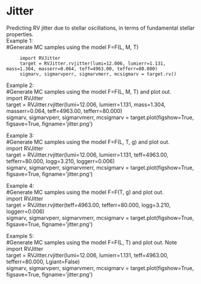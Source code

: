 # Jitter
Predicting RV jitter due to stellar oscillations, in terms of fundamental stellar properties.  
Example 1:  
         #Generate MC samples using the model F=F(L, M, T)   
           
         import RVJitter   
         target = RVJitter.rvjitter(lumi=12.006, lumierr=1.131, mass=1.304, masserr=0.064, teff=4963.00, tefferr=80.000)  
         sigmarv, sigmarvperr, sigmarvmerr, mcsigmarv = target.rv() 

           
Example 2:  
         #Generate MC samples using the model F=F(L, M, T) and plot out.  
         import RVJitter  
         target = RVJitter.rvjitter(lumi=12.006, lumierr=1.131, mass=1.304, masserr=0.064, teff=4963.00, tefferr=80.000)  
         sigmarv, sigmarvperr, sigmarvmerr, mcsigmarv = target.plot(figshow=True, figsave=True, figname='jitter.png')   
  
    
Example 3:  
         #Generate MC samples using the model F=F(L, T, g) and plot out.  
         import RVJitter  
         target = RVJitter.rvjitter(lumi=12.006, lumierr=1.131, teff=4963.00, tefferr=80.000, logg=3.210, loggerr=0.006)  
         sigmarv, sigmarvperr, sigmarvmerr, mcsigmarv = target.plot(figshow=True, figsave=True, figname='jitter.png')   
     
     
Example 4:  
         #Generate MC samples using the model F=F(T, g) and plot out.  
         import RVJitter  
         target = RVJitter.rvjitter(teff=4963.00, tefferr=80.000, logg=3.210, loggerr=0.006)  
         sigmarv, sigmarvperr, sigmarvmerr, mcsigmarv = target.plot(figshow=True, figsave=True, figname='jitter.png')  
    
    
Example 5:  
         #Generate MC samples using the model F=F(L, T) and plot out. Note   
         import RVJitter  
         target = RVJitter.rvjitter(lumi=12.006, lumierr=1.131, teff=4963.00, tefferr=80.000, Lgiant=False)  
         sigmarv, sigmarvperr, sigmarvmerr, mcsigmarv = target.plot(figshow=True, figsave=True, figname='jitter.png')            
     
